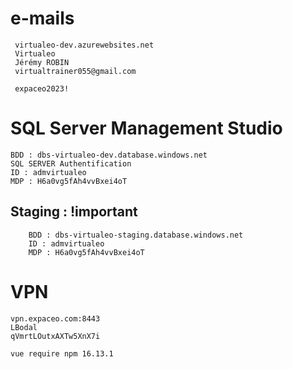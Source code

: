 
#   e-mails
     virtualeo-dev.azurewebsites.net
     Virtualeo
     Jérémy ROBIN
     virtualtrainer055@gmail.com
     
     expaceo2023!

#   SQL Server Management Studio
    BDD : dbs-virtualeo-dev.database.windows.net
    SQL SERVER Authentification
    ID : admvirtualeo
    MDP : H6a0vg5fAh4vvBxei4oT

##      Staging : !important
        BDD : dbs-virtualeo-staging.database.windows.net
        ID : admvirtualeo
        MDP : H6a0vg5fAh4vvBxei4oT    

#   VPN
    vpn.expaceo.com:8443
    LBodal
    qVmrtLOutxAXTw5XnX7i

    vue require npm 16.13.1